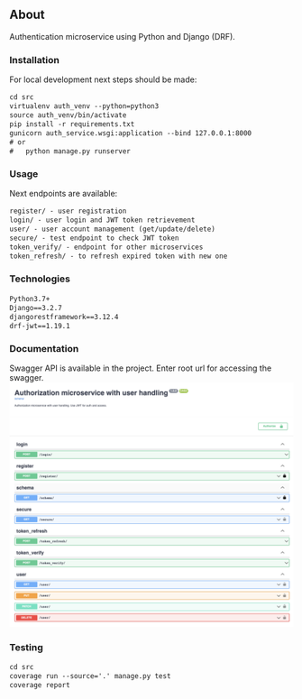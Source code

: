 ## About
Authentication microservice using Python and Django (DRF).

### Installation
For local development next steps should be made:
```shell
cd src
virtualenv auth_venv --python=python3
source auth_venv/bin/activate
pip install -r requirements.txt
gunicorn auth_service.wsgi:application --bind 127.0.0.1:8000
# or
#   python manage.py runserver
```

### Usage
Next endpoints are available:
```
register/ - user registration
login/ - user login and JWT token retrievement
user/ - user account management (get/update/delete)
secure/ - test endpoint to check JWT token
token_verify/ - endpoint for other microservices
token_refresh/ - to refresh expired token with new one
```

### Technologies
```
Python3.7+
Django==3.2.7
djangorestframework==3.12.4
drf-jwt==1.19.1
```

### Documentation
Swagger API is available in the project.
Enter root url for accessing the swagger.
![swagger screenshot](docs/swagger.png)


### Testing
```shell
cd src
coverage run --source='.' manage.py test
coverage report
```
